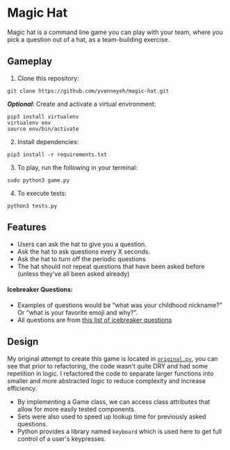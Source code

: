 # Magic Hat
Magic hat is a command line game you can play with your team, where you pick a question out of a hat, as a team-building exercise.

## Gameplay

1. Clone this repository:
```shell
git clone https://github.com/yvonneyeh/magic-hat.git
```

***Optional***: Create and activate a virtual environment:
```shell
pip3 install virtualenv
virtualenv env
source env/bin/activate
```

2. Install dependencies:
```shell
pip3 install -r requirements.txt
```

3. To play, run the following in your terminal:
```shell
sudo python3 game.py
```

4. To execute tests:
```shell
python3 tests.py
```

## Features
- Users can ask the hat to give you a question.
- Ask the hat to ask questions every X seconds.
- Ask the hat to turn off the periodic questions
- The hat should not repeat questions that have been asked before (unless they've all been asked already)

#### Icebreaker Questions:
- Examples of questions would be “what was your childhood nickname?” Or “what is your favorite emoji and why?”.
- All questions are from [this list of icebreaker questions](https://conversationstartersworld.com/icebreaker-questions/)

## Design

My original attempt to create this game is located in [`original.py`](https://github.com/yvonneyeh/magic-hat/blob/main/original.py), you can see that prior to refactoring, the code wasn't quite DRY and had some repetition in logic. I refactored the code to separate larger functions into smaller and more abstracted logic to reduce complexity and increase efficiency.

- By implementing a Game class, we can access class attributes that allow for more easily tested components.
- Sets were also used to speed up lookup time for previously asked questions.
- Python provides a library named `keyboard` which is used here to get full control of a user's keypresses.
